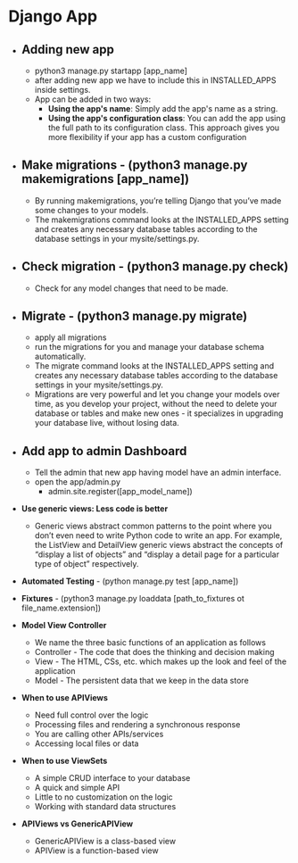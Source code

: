 # Django App

- ## Adding new app

  - python3 manage.py startapp [app_name]
  - after adding new app we have to include this in INSTALLED_APPS inside settings.
  - App can be added in two ways:
    - **Using the app's name**: Simply add the app's name as a string.
    - **Using the app's configuration class**: You can add the app using the full path to its configuration class. This approach gives you more flexibility if your app has a custom configuration

- ## Make migrations - (python3 manage.py makemigrations [app_name])

  - By running makemigrations, you’re telling Django that you’ve made some changes to your models.
  - The makemigrations command looks at the INSTALLED_APPS setting and creates any necessary database tables according to the database settings in your mysite/settings.py.

- ## Check migration - (python3 manage.py check)

  - Check for any model changes that need to be made.

- ## Migrate - (python3 manage.py migrate)

  - apply all migrations
  - run the migrations for you and manage your database schema automatically.
  - The migrate command looks at the INSTALLED_APPS setting and creates any necessary database tables according to the database settings in your mysite/settings.py.
  - Migrations are very powerful and let you change your models over time, as you develop your project, without the need to delete your database or tables and make new ones - it specializes in upgrading your database live, without losing data.

- ## Add app to admin Dashboard

  - Tell the admin that new app having model have an admin interface.
  - open the app/admin.py
    - admin.site.register([app_model_name])

- **Use generic views: Less code is better**
  - Generic views abstract common patterns to the point where you don’t even need to write Python code to write an app. For example, the ListView and DetailView generic views abstract the concepts of “display a list of objects” and “display a detail page for a particular type of object” respectively.

- **Automated Testing** - (python manage.py test [app_name])

- **Fixtures** - (python3 manage.py loaddata [path_to_fixtures ot file_name.extension])

- **Model View Controller**
  - We name the three basic functions of an application as follows
  - Controller - The code that does the thinking and decision making
  - View - The HTML, CSs, etc. which makes up the look and feel of the application
  - Model - The persistent data that we keep in the data store

- **When to use APIViews**
  - Need full control over the logic
  - Processing files and rendering a synchronous response
  - You are calling other APIs/services
  - Accessing local files or data

- **When to use ViewSets**
  - A simple CRUD interface to your database
  - A quick and simple API
  - Little to no customization on the logic
  - Working with standard data structures

- **APIViews vs GenericAPIView**
  - GenericAPIView is a class-based view
  - APIView is a function-based view
